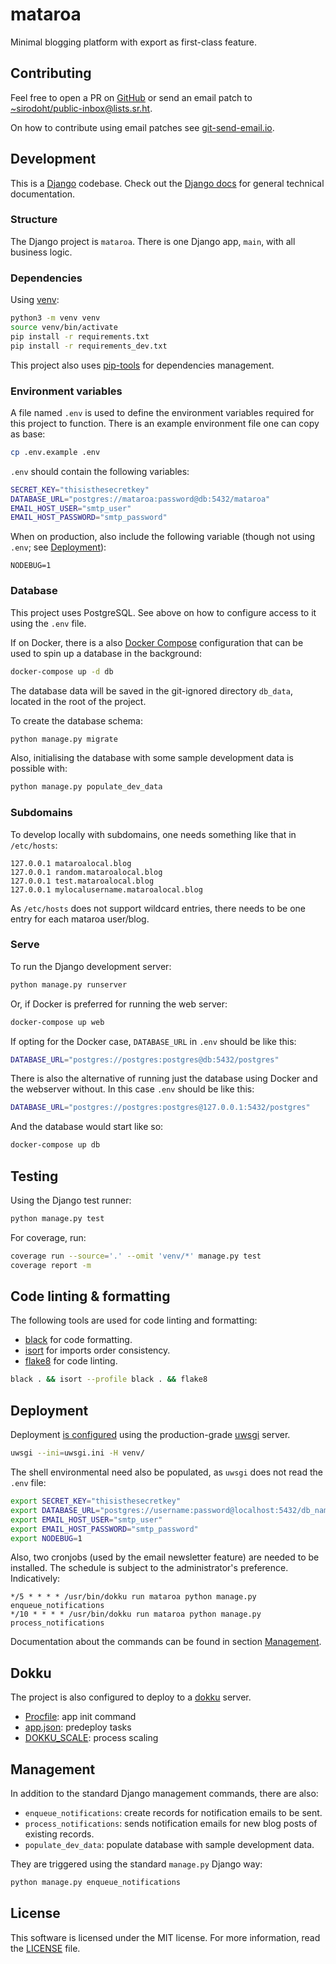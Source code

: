 # mataroa

Minimal blogging platform with export as first-class feature.

## Contributing

Feel free to open a PR on [GitHub](https://github.com/sirodoht/mataroa/fork) or
send an email patch to [~sirodoht/public-inbox@lists.sr.ht](mailto:~sirodoht/public-inbox@lists.sr.ht).

On how to contribute using email patches see [git-send-email.io](https://git-send-email.io/).

## Development

This is a [Django](https://www.djangoproject.com/) codebase. Check out the
[Django docs](https://docs.djangoproject.com/) for general technical documentation.

### Structure

The Django project is `mataroa`. There is one Django app, `main`,  with all business logic.

### Dependencies

Using [venv](https://docs.python.org/3/library/venv.html):

```sh
python3 -m venv venv
source venv/bin/activate
pip install -r requirements.txt
pip install -r requirements_dev.txt
```

This project also uses [pip-tools](https://github.com/jazzband/pip-tools) for
dependencies management.

### Environment variables

A file named `.env` is used to define the environment variables required for this
project to function. There is an example environment file one can copy as base:

```sh
cp .env.example .env
```

`.env` should contain the following variables:

```sh
SECRET_KEY="thisisthesecretkey"
DATABASE_URL="postgres://mataroa:password@db:5432/mataroa"
EMAIL_HOST_USER="smtp_user"
EMAIL_HOST_PASSWORD="smtp_password"
```

When on production, also include the following variable
(though not using `.env`; see [Deployment](#Deployment)):

```
NODEBUG=1
```

### Database

This project uses PostgreSQL. See above on how to configure access to it using
the `.env` file.

If on Docker, there is a also [Docker Compose](https://docs.docker.com/compose/)
configuration that can be used to spin up a database in the background:

```sh
docker-compose up -d db
```

The database data will be saved in the git-ignored directory `db_data`,
located in the root of the project.

To create the database schema:

```sh
python manage.py migrate
```

Also, initialising the database with some sample development data is possible with:

```sh
python manage.py populate_dev_data
```

### Subdomains

To develop locally with subdomains, one needs something like that in `/etc/hosts`:

```
127.0.0.1 mataroalocal.blog
127.0.0.1 random.mataroalocal.blog
127.0.0.1 test.mataroalocal.blog 
127.0.0.1 mylocalusername.mataroalocal.blog
```

As `/etc/hosts` does not support wildcard entries, there needs to be one
entry for each mataroa user/blog.

### Serve

To run the Django development server:

```sh
python manage.py runserver
```

Or, if Docker is preferred for running the web server:

```sh
docker-compose up web
```

If opting for the Docker case, `DATABASE_URL` in `.env` should be like this:

```sh
DATABASE_URL="postgres://postgres:postgres@db:5432/postgres"
```

There is also the alternative of running just the database using Docker and
the webserver without. In this case `.env` should be like this:

```sh
DATABASE_URL="postgres://postgres:postgres@127.0.0.1:5432/postgres"
```

And the database would start like so:

```sh
docker-compose up db
```

## Testing

Using the Django test runner:

```sh
python manage.py test
```

For coverage, run:

```sh
coverage run --source='.' --omit 'venv/*' manage.py test
coverage report -m
```

## Code linting & formatting

The following tools are used for code linting and formatting:

* [black](https://github.com/psf/black) for code formatting.
* [isort](https://github.com/pycqa/isort) for imports order consistency.
* [flake8](https://gitlab.com/pycqa/flake8) for code linting.

```sh
black . && isort --profile black . && flake8
```

## Deployment

Deployment [is configured](uwsgi.ini) using the production-grade
[uwsgi](https://uwsgi-docs.readthedocs.io/en/latest/) server.

```sh
uwsgi --ini=uwsgi.ini -H venv/
```

The shell environmental need also be populated, as `uwsgi` does not read
the `.env` file:

```sh
export SECRET_KEY="thisisthesecretkey"
export DATABASE_URL="postgres://username:password@localhost:5432/db_name"
export EMAIL_HOST_USER="smtp_user"
export EMAIL_HOST_PASSWORD="smtp_password"
export NODEBUG=1
```

Also, two cronjobs (used by the email newsletter feature) are needed to be
installed. The schedule is subject to the administrator's preference. Indicatively:

```
*/5 * * * * /usr/bin/dokku run mataroa python manage.py enqueue_notifications
*/10 * * * * /usr/bin/dokku run mataroa python manage.py process_notifications
```

Documentation about the commands can be found in section [Management](#Management).

## Dokku

The project is also configured to deploy to a 
[dokku](http://dokku.viewdocs.io/dokku/) server.

* [Procfile](Procfile): app init command
* [app.json](app.json): predeploy tasks
* [DOKKU_SCALE](DOKKU_SCALE): process scaling

## Management

In addition to the standard Django management commands, there are also:

* `enqueue_notifications`: create records for notification emails to be sent.
* `process_notifications`: sends notification emails for new blog posts of existing records.
* `populate_dev_data`: populate database with sample development data.

They are triggered using the standard `manage.py` Django way:

```sh
python manage.py enqueue_notifications
```

## License

This software is licensed under the MIT license.
For more information, read the [LICENSE](LICENSE) file.
